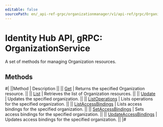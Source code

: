 ```yaml
---
editable: false
sourcePath: en/_api-ref-grpc/organizationmanager/v1/api-ref/grpc/Organization/index.md
---
```


# Identity Hub API, gRPC: OrganizationService

A set of methods for managing Organization resources.

## Methods

#|
||Method | Description ||
|| [Get](get.md) | Returns the specified Organization resource. ||
|| [List](list.md) | Retrieves the list of Organization resources. ||
|| [Update](update.md) | Updates the specified organization. ||
|| [ListOperations](listOperations.md) | Lists operations for the specified organization. ||
|| [ListAccessBindings](listAccessBindings.md) | Lists access bindings for the specified organization. ||
|| [SetAccessBindings](setAccessBindings.md) | Sets access bindings for the specified organization. ||
|| [UpdateAccessBindings](updateAccessBindings.md) | Updates access bindings for the specified organization. ||
|#